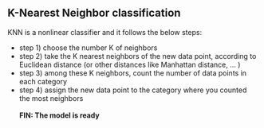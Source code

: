 ## K-Nearest Neighbor classification

KNN is a nonlinear classifier and it follows the below steps:
  * step 1) choose the number K of neighbors
  * step 2) take the K nearest neighbors of the new data point, according to Euclidean distance (or other distances like Manhattan distance, … )
  * step 3) among these K neighbors, count the number of data points in each category
  * step 4) assign the new data point to the category where you counted the most neighbors
  \
  \
**FIN: The model is ready**
